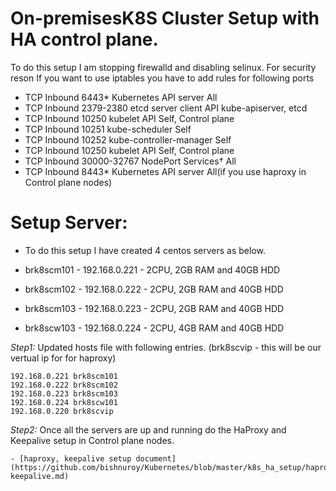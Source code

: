 # On-premisesK8S Cluster Setup with HA control plane.

To do this setup I am stopping firewalld and disabling selinux.
For security reson If you want to use iptables you have to add rules for following ports

- TCP	Inbound	6443*	Kubernetes API server	All
- TCP	Inbound	2379-2380	etcd server client API	kube-apiserver, etcd
- TCP	Inbound	10250	kubelet API	Self, Control plane
- TCP	Inbound	10251	kube-scheduler	Self
- TCP	Inbound	10252	kube-controller-manager	Self
- TCP	Inbound	10250	kubelet API	Self, Control plane
- TCP	Inbound	30000-32767	NodePort Services†	All
- TCP	Inbound	8443*	Kubernetes API server	All(if you use haproxy in Control plane nodes)

# Setup Server: 
  - To do this setup I have created 4 centos servers as below.
 
 - brk8scm101 - 192.168.0.221 - 2CPU, 2GB RAM and 40GB HDD
 - brk8scm102 - 192.168.0.222 - 2CPU, 2GB RAM and 40GB HDD
 - brk8scm103 - 192.168.0.223 - 2CPU, 2GB RAM and 40GB HDD
 - brk8scw103 - 192.168.0.224 - 2CPU, 4GB RAM and 40GB HDD
 
 *Step1:* Updated hosts file with following entries. (brk8scvip - this will be our vertual ip for for haproxy)
 
 ```
192.168.0.221 brk8scm101 
192.168.0.222 brk8scm102 
192.168.0.223 brk8scm103 
192.168.0.224 brk8scw101
192.168.0.220 brk8scvip
 ```
*Step2:* Once all the servers are up and running do the HaProxy and Keepalive setup in Control plane nodes.

    - [haproxy, keepalive setup document](https://github.com/bishnuroy/Kubernetes/blob/master/k8s_ha_setup/haproxy-keepalive.md)

 
